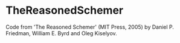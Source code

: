 TheReasonedSchemer
==================

Code from 'The Reasoned Schemer' (MIT Press, 2005) by Daniel P. Friedman, William E. Byrd and Oleg Kiselyov.